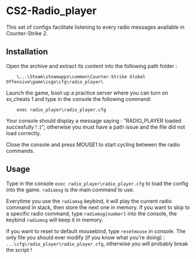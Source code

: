 # CS2-Radio_player
This set of configs facilitate listening to every radio messages available in Counter-Strike 2.

## Installation
Open the archive and extract its content into the following path folder :

        \...\Steam\steamapps\common\Counter-Strike Global Offensive\game\csgo\cfg\radio_player\

Launch the game, boot up a practice server where you can turn on sv_cheats 1 and type in the console the following command: 
        
        exec radio_player\radio_player.cfg

Your console should display a message saying : "RADIO_PLAYER loaded succesfully ! :)"; otherwise you must have a path issue and the file did not load correctly.

Close the console and press MOUSE1 to start cycling between the radio commands.

## Usage
Type in the console `exec radio_player\radio_player.cfg` to load the config into the game.
`radiomsg` is the main command to use.

Everytime you use the `radiomsg` keybind, it will play the current radio command in stack, then store the next one in memory.
If you want to skip to a specific radio command, type `radiomsg[number]` into the console, the keybind `radiomsg` will keep it in memory.

If you want to reset to default mousebind, type `resetmouse` in console.
The only file you should ever modify (if you know what you're doing) : `...\cfg\radio_player\radio_player.cfg`, otherwise you will probably break the script !
